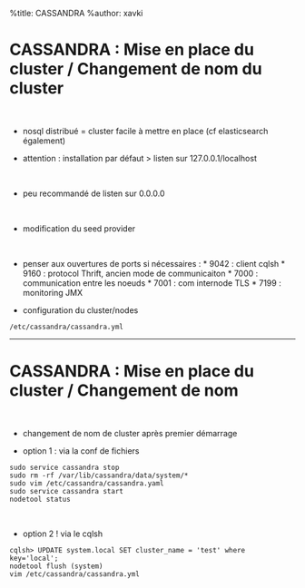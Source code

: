 %title: CASSANDRA
%author: xavki


# CASSANDRA : Mise en place du cluster / Changement de nom du cluster


<br>


* nosql distribué = cluster facile à mettre en place (cf elasticsearch également)

* attention : installation par défaut > listen sur 127.0.0.1/localhost

<br>


* peu recommandé de listen sur 0.0.0.0

<br>


* modification du seed provider

<br>


* penser aux ouvertures de ports si nécessaires :
		* 9042 : client cqlsh
		* 9160 : protocol Thrift, ancien mode de communicaiton
		* 7000 : communication entre les noeuds
		* 7001 : com internode TLS
		* 7199 : monitoring JMX

* configuration du cluster/nodes

```
/etc/cassandra/cassandra.yml
```



-----------------------------------------------------------------------------

# CASSANDRA : Mise en place du cluster / Changement de nom


<br>


* changement de nom de cluster après premier démarrage

* option 1 : via la conf de fichiers

```
sudo service cassandra stop
sudo rm -rf /var/lib/cassandra/data/system/*
sudo vim /etc/cassandra/cassandra.yaml
sudo service cassandra start
nodetool status
```

<br>


* option 2 ! via le cqlsh

```
cqlsh> UPDATE system.local SET cluster_name = 'test' where key='local';
nodetool flush (system)
vim /etc/cassandra/cassandra.yml
```
